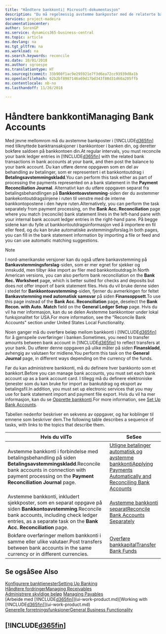 ```yaml
---
title: "Håndtere bankkonti| Microsoft-dokumentasjon"
description: "Du må regelmessig avstemme bankposter med de relaterte banktransaksjonene i bankkontiene."
services: project-madeira
documentationcenter: 
author: SorenGP
ms.service: dynamics365-business-central
ms.topic: article
ms.devlang: na
ms.tgt_pltfrm: na
ms.workload: na
ms.search.keywords: reconcile
ms.date: 10/01/2018
ms.author: sgroespe
ms.translationtype: HT
ms.sourcegitcommit: 33b900f1ac9e295921e7f3d6ea72cc93939d8a1b
ms.openlocfilehash: 62b2bf8987146a69d17bd343f88d31d60a205ffb
ms.contentlocale: nb-no
ms.lasthandoff: 11/26/2018

---
```

# <a name="managing-bank-accounts"></a><span data-ttu-id="2d779-103">Håndtere bankkonti</span><span class="sxs-lookup"><span data-stu-id="2d779-103">Managing Bank Accounts</span></span>
<span data-ttu-id="2d779-104">Med jevne mellomrom må du avstemme bankposter i [!INCLUDE[d365fin](includes/d365fin_md.md)] med tilknyttede banktransaksjoner i bankkontoer i banken din, og deretter bokføre saldoen på bankkontoen din.</span><span class="sxs-lookup"><span data-stu-id="2d779-104">At regular intervals, you must reconcile your bank ledger entries in [!INCLUDE[d365fin](includes/d365fin_md.md)] with the related bank transactions in bank accounts at your bank, and then post the balance to your bank account.</span></span> <span data-ttu-id="2d779-105">Du kan utføre denne oppgaven som en del av behandling av betalinger, som er representert i et bankkontoutdrag i **Betalingsavstemmingskladd**.</span><span class="sxs-lookup"><span data-stu-id="2d779-105">You can perform this task either as part of processing the payments represented on a bank statement in the **Payment Reconciliation Journal**.</span></span> <span data-ttu-id="2d779-106">Alternativt kan du utføre oppgaven separat fra betalingsbehandlingen på **Bankkontoavstemming**-siden der du avstemmer bankekontoutdragslinjene i ruten til venstre med de interne bankkontopostene i den høyre ruten.</span><span class="sxs-lookup"><span data-stu-id="2d779-106">Alternatively, you can perform the task separately from payment processing, on the **Bank Acc. Reconciliation** page where you match (reconcile) bank statement lines in the left-hand pane with your internal bank account ledger entries in the right-hand pane.</span></span> <span data-ttu-id="2d779-107">På begge sidene kan du fylle ut bankkontoutdragsinformasjon ved å importere en fil eller feed, og du kan bruke automatiske avstemmingsforslag.</span><span class="sxs-lookup"><span data-stu-id="2d779-107">In both pages, you can fill in the bank statement information by importing a file or feed and you can use automatic matching suggestions.</span></span>

> [!NOTE]  
> <span data-ttu-id="2d779-108">I nord-amerikanske versjoner kan du også utføre bankavstemming på **Bankavstemmingsforslag**-siden, som er mer egnet for sjekker og innskudd, men tilbyr ikke import av filer med bankkontoutdrag.</span><span class="sxs-lookup"><span data-stu-id="2d779-108">In North American versions, you can also perform bank reconciliation on the **Bank Rec. Worksheet** page, which is better suited for checks and deposits but does not offer import of bank statement files.</span></span> <span data-ttu-id="2d779-109">Hvis du vil bruke denne siden i stedet for **Bankkontoavstemming**-siden, fjerner du avmerkingen for feltet **Bankavstemming med automatisk samsvar** på siden **Finansoppsett**.</span><span class="sxs-lookup"><span data-stu-id="2d779-109">To use this page instead of the **Bank Acc. Reconciliation** page, deselect the **Bank Recon. with Auto. Match** field on the **General Ledger Setup** page.</span></span> <span data-ttu-id="2d779-110">Hvis du vil ha mer informasjon, kan du se delen Avstemme bankkontoer under lokal funksjonalitet for USA.</span><span class="sxs-lookup"><span data-stu-id="2d779-110">For more information, see the "Reconcile Bank Accounts" section under United States Local Functionality.</span></span>

<span data-ttu-id="2d779-111">Noen ganger må du overføre beløp mellom bankkonti i [!INCLUDE[d365fin](includes/d365fin_md.md)] for å gjenspeile overføringer i banken.</span><span class="sxs-lookup"><span data-stu-id="2d779-111">Sometimes, you need to transfer amounts between bank account in [!INCLUDE[d365fin](includes/d365fin_md.md)] to reflect transfers at your bank.</span></span> <span data-ttu-id="2d779-112">Du utfører denne oppgaven på ulike måter på siden **Finanskladd**, avhengig av valutaen for midlene.</span><span class="sxs-lookup"><span data-stu-id="2d779-112">You perform this task on the **General Journal** page, in different ways depending on the currency of the funds.</span></span>

<span data-ttu-id="2d779-113">Før du kan administrere bankkonti, må du definere hver bankkonto som et bankkort.</span><span class="sxs-lookup"><span data-stu-id="2d779-113">Before you can manage bank accounts, you must set each bank account up as a bank account card.</span></span> <span data-ttu-id="2d779-114">I tillegg må du definere elektroniske tjenester som du kan bruke for import av bankutdrag og eksport av betalingsfil.</span><span class="sxs-lookup"><span data-stu-id="2d779-114">In addition, you must set up electronic services that you may use for bank statement import and payment file export.</span></span> <span data-ttu-id="2d779-115">Hvis du vil ha mer informasjon, kan du se [Opprette bankkonti](bank-setup-banking.md).</span><span class="sxs-lookup"><span data-stu-id="2d779-115">For more information, see [Set Up Bank Accounts](bank-setup-banking.md).</span></span>

<span data-ttu-id="2d779-116">Tabellen nedenfor beskriver en sekvens av oppgaver, og har koblinger til emnene som beskriver dem.</span><span class="sxs-lookup"><span data-stu-id="2d779-116">The following table describes a sequence of tasks, with links to the topics that describe them.</span></span>

| <span data-ttu-id="2d779-117">Hvis du vil</span><span class="sxs-lookup"><span data-stu-id="2d779-117">To</span></span> | <span data-ttu-id="2d779-118">Se</span><span class="sxs-lookup"><span data-stu-id="2d779-118">See</span></span> |
| --- | --- |
| <span data-ttu-id="2d779-119">Avstemme bankkonti i forbindelse med betalingsbehandling på siden **Betalingsavstemmingskladd**.</span><span class="sxs-lookup"><span data-stu-id="2d779-119">Reconcile bank accounts in connection with payment processing on the **Payment Reconciliation Journal** page.</span></span> |[<span data-ttu-id="2d779-120">Utligne betalinger automatisk og avstemme bankkonti</span><span class="sxs-lookup"><span data-stu-id="2d779-120">Applying Payments Automatically and Reconciling Bank Accounts</span></span>](receivables-apply-payments-auto-reconcile-bank-accounts.md) |
| <span data-ttu-id="2d779-121">Avstemme bankkonti, inkludert sjekkposter, som en separat oppgave på siden **Bankkontoavstemming**.</span><span class="sxs-lookup"><span data-stu-id="2d779-121">Reconcile bank accounts, including check ledger entries, as a separate task on the **Bank Acc. Reconciliation** page.</span></span> |[<span data-ttu-id="2d779-122">Avstemme bankkonti separat</span><span class="sxs-lookup"><span data-stu-id="2d779-122">Reconcile Bank Accounts Separately</span></span>](bank-how-reconcile-bank-accounts-separately.md) |
| <span data-ttu-id="2d779-123">Bokføre overføringer mellom bankkonti i samme eller ulike valutaer.</span><span class="sxs-lookup"><span data-stu-id="2d779-123">Post transfers between bank accounts in the same currency or in different currencies.</span></span> |[<span data-ttu-id="2d779-124">Overføre bankkapital</span><span class="sxs-lookup"><span data-stu-id="2d779-124">Transfer Bank Funds</span></span>](bank-how-transfer-bank-funds.md) |

## <a name="see-also"></a><span data-ttu-id="2d779-125">Se også</span><span class="sxs-lookup"><span data-stu-id="2d779-125">See Also</span></span>
[<span data-ttu-id="2d779-126">Konfigurere banktjenester</span><span class="sxs-lookup"><span data-stu-id="2d779-126">Setting Up Banking</span></span>](bank-setup-banking.md)  
[<span data-ttu-id="2d779-127">Håndtere fordringer</span><span class="sxs-lookup"><span data-stu-id="2d779-127">Managing Receivables</span></span>](receivables-manage-receivables.md)  
<span data-ttu-id="2d779-128">[Administrere skyldige beløp](payables-manage-payables.md)  </span><span class="sxs-lookup"><span data-stu-id="2d779-128">[Managing Payables](payables-manage-payables.md)  </span></span>  
<span data-ttu-id="2d779-129">[Arbeide med [!INCLUDE[d365fin](includes/d365fin_md.md)]](ui-work-product.md)</span><span class="sxs-lookup"><span data-stu-id="2d779-129">[Working with [!INCLUDE[d365fin](includes/d365fin_md.md)]](ui-work-product.md)</span></span>  
[<span data-ttu-id="2d779-130">Generelle forretningsfunksjoner</span><span class="sxs-lookup"><span data-stu-id="2d779-130">General Business Functionality</span></span>](ui-across-business-areas.md)  

## [!INCLUDE[d365fin](includes/free_trial_md.md)]  
 

